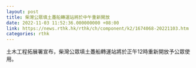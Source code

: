 ```yaml
---
layout: post
title: 柴灣公眾填土躉船轉運站將於中午重新開放
date: 2022-11-03 11:52:36.000000000 +08:00
link: https://news.rthk.hk/rthk/ch/component/k2/1674068-20221103.htm
categories: rthk
---
```


土木工程拓展署宣布，柴灣公眾填土躉船轉運站將於正午12時重新開放予公眾使用。
